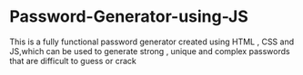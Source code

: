 # Password-Generator-using-JS
This is a fully functional password generator created using HTML , CSS and JS,which can be used to generate strong  , unique and complex passwords that are difficult to guess or crack
